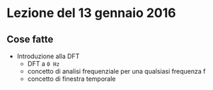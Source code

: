 # Lezione del 13 gennaio 2016

## Cose fatte

* Introduzione alla DFT
  * DFT a `0 Hz`
  * concetto di analisi frequenziale per una qualsiasi frequenza f
  * concetto di finestra temporale
